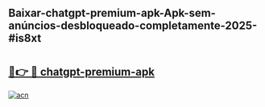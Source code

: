 ## Baixar-chatgpt-premium-apk-Apk-sem-anúncios-desbloqueado-completamente-2025-#is8xt

# <h2><a href="https://ainizakaria.my?title=chatgpt-premium-apk&ref=20M">🔗👉 🔴 chatgpt-premium-apk</a></h2>

[![acn](https://github.com/user-attachments/assets/0f9c940e-d8b0-45ae-aac7-cd30a18b3e1c)](https://ainizakaria.my?title=chatgpt-premium-apk&ref=20M)

